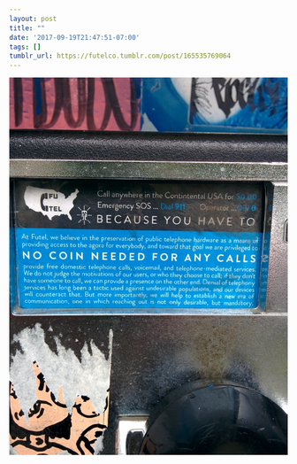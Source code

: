 ```yaml
---
layout: post
title: ""
date: '2017-09-19T21:47:51-07:00'
tags: []
tumblr_url: https://futelco.tumblr.com/post/165535769064
---
```

 ![](/images/blog/tumblr_owkanrBEmo1th5ccio1_1280.jpg)  
